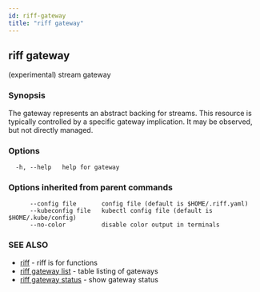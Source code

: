 ```yaml
---
id: riff-gateway
title: "riff gateway"
---
```

## riff gateway

(experimental) stream gateway

### Synopsis

The gateway represents an abstract backing for streams. This resource is
typically controlled by a specific gateway implication. It may be observed, but
not directly managed.

### Options

```
  -h, --help   help for gateway
```

### Options inherited from parent commands

```
      --config file       config file (default is $HOME/.riff.yaml)
      --kubeconfig file   kubectl config file (default is $HOME/.kube/config)
      --no-color          disable color output in terminals
```

### SEE ALSO

* [riff](riff.md)	 - riff is for functions
* [riff gateway list](riff_gateway_list.md)	 - table listing of gateways
* [riff gateway status](riff_gateway_status.md)	 - show gateway status

